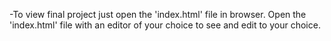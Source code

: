 -To view final project just open the 'index.html' file in browser. Open the 'index.html' file with an editor of your choice to see and edit to your choice.
